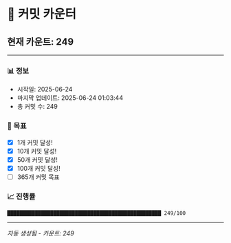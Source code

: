 # 🔢 커밋 카운터

## 현재 카운트: 249

---

### 📊 정보
- 시작일: 2025-06-24
- 마지막 업데이트: 2025-06-24 01:03:44
- 총 커밋 수: 249

### 🎯 목표
- [x] 1개 커밋 달성!
- [x] 10개 커밋 달성!
- [x] 50개 커밋 달성!
- [x] 100개 커밋 달성!
- [ ] 365개 커밋 목표

### 📈 진행률
```
██████████████████████████████████████████████████ 249/100
```

---
*자동 생성됨 - 카운트: 249*
